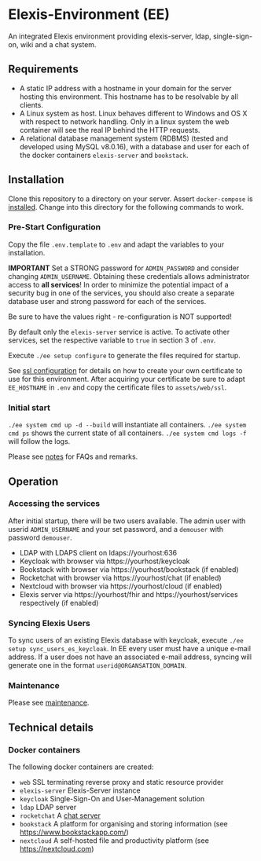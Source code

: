# Elexis-Environment (EE)

An integrated Elexis environment providing elexis-server, ldap, single-sign-on, wiki and a chat system.

## Requirements

* A static IP address with a hostname in your domain for the server hosting this environment. This hostname has to be resolvable by all clients.
* A Linux system as host. Linux behaves different to Windows and OS X with respect to network handling. Only in a linux system the web container will see the real IP behind the HTTP requests.
* A relational database management system (RDBMS) (tested and developed using MySQL v8.0.16), with
a database and user for each of the docker containers ``elexis-server`` and ``bookstack``.

## Installation

Clone this repository to a directory on your server. Assert `docker-compose` is [installed](https://docs.docker.com/compose/install/). Change into this directory for the following commands to work.

### Pre-Start Configuration

Copy the file `.env.template` to `.env` and adapt the variables to your installation.

**IMPORTANT** Set a STRONG password for `ADMIN_PASSWORD` and consider changing `ADMIN_USERNAME`. Obtaining these credentials allows administrator access to **all services**! In order to minimize the potential impact of a security bug in one of the services, you should also create a separate database user and strong password for each of the services.

Be sure to have the values right - re-configuration is NOT supported!

By default only the `elexis-server` service is active. To activate other services, set the respective variable to `true` in section 3 of `.env`.

Execute `./ee setup configure` to generate the files required for startup.

See [ssl configuration](docs/ssl.md) for details on how to create your own certificate to use for this environment.
After acquiring your certificate be sure to adapt `EE_HOSTNAME` in `.env` and copy
the certificate files to `assets/web/ssl`.

### Initial start

`./ee system cmd up -d --build` will instantiate all containers. `./ee system cmd ps` shows the current state of all containers. `./ee system cmd logs -f` will follow the logs.

Please see [notes](docs/notes.md) for FAQs and remarks.

## Operation

### Accessing the services

After initial startup, there will be two users available. The admin user with userid `ADMIN_USERNAME` and your set password, and a `demouser` with password `demouser`.

* LDAP with LDAPS client on ldaps://yourhost:636 
* Keycloak with browser via https://yourhost/keycloak
* Bookstack with browser via https://yourhost/bookstack (if enabled)
* Rocketchat with browser via https://yourhost/chat (if enabled)
* Nextcloud with browser via https://yourhost/cloud (if enabled)
* Elexis server via https://yourhost/fhir and https://yourhost/services respectively (if enabled)

### Syncing Elexis Users

To sync users of an existing Elexis database with keycloak, execute `./ee setup sync_users_es_keycloak`. In EE every user must have
a unique e-mail address. If a user does not have an associated e-mail address, syncing will generate one in the format `userid@ORGANSATION_DOMAIN`.

### Maintenance

Please see [maintenance](docs/maintenance.md).

## Technical details

### Docker containers

The following docker containers are created:

- ```web``` SSL terminating reverse proxy and static resource provider
- ```elexis-server``` Elexis-Server instance
- ```keycloak``` Single-Sign-On and User-Management solution
- ```ldap``` LDAP server
- ```rocketchat``` A [chat server](https://rocket.chat/)
- ```bookstack``` A platform for organising and storing information (see https://www.bookstackapp.com/)
- ```nextcloud``` A self-hosted file and productivity platform (see https://nextcloud.com)